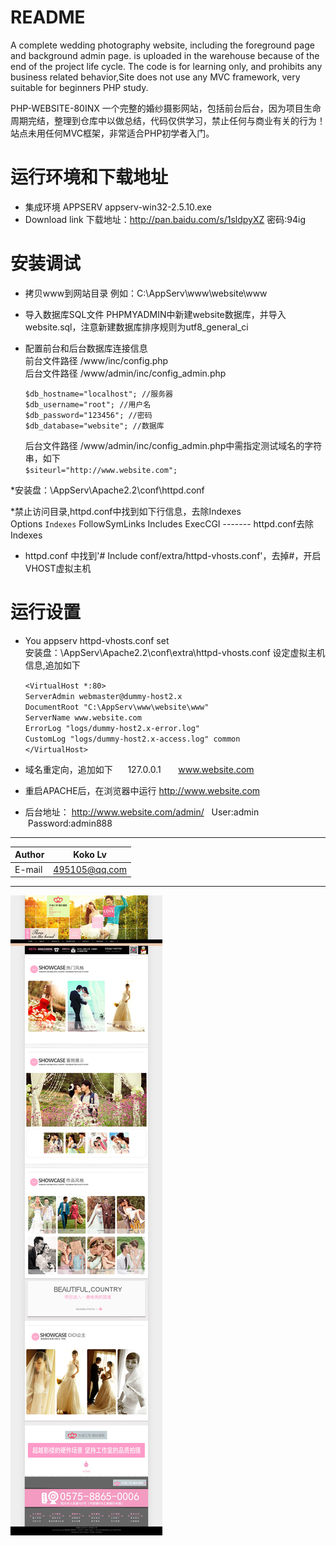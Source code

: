 
README
===========================
A complete wedding photography website, including the foreground page and background admin page.  is uploaded in the warehouse because of the end of the project life cycle. The code is for learning only, and prohibits any business related behavior,Site does not use any MVC framework, very suitable for beginners PHP study.

PHP-WEBSITE-80INX 一个完整的婚纱摄影网站，包括前台后台，因为项目生命周期完结，整理到仓库中以做总结，代码仅供学习，禁止任何与商业有关的行为！
站点未用任何MVC框架，非常适合PHP初学者入门。  


运行环境和下载地址 
===========================
 * 集成环境 APPSERV appserv-win32-2.5.10.exe
 * Download link 下载地址：http://pan.baidu.com/s/1sldpyXZ  密码:94ig

安装调试
===========================
 * 拷贝www到网站目录 例如：C:\AppServ\www\website\www  

 * 导入数据库SQL文件 PHPMYADMIN中新建website数据库，并导入website.sql，注意新建数据库排序规则为utf8_general_ci 
 
 * 配置前台和后台数据库连接信息  
	 前台文件路径 /www/inc/config.php  
	 后台文件路径 /www/admin/inc/config_admin.php  
 
 	`$db_hostname="localhost"; //服务器  `  
	`$db_username="root"; //用户名  `  
	`$db_password="123456"; //密码  `  
	`$db_database="website"; //数据库  `  
	
	后台文件路径 /www/admin/inc/config_admin.php中需指定测试域名的字符串，如下  
	`$siteurl="http://www.website.com";`

 *安装盘：\AppServ\Apache2.2\conf\httpd.conf  
 
 *禁止访问目录,httpd.conf中找到如下行信息，去除Indexes  
	   Options `Indexes` FollowSymLinks Includes ExecCGI ------- httpd.conf去除 Indexes  
	
 * httpd.conf 中找到'# Include conf/extra/httpd-vhosts.conf'，去掉#，开启VHOST虚拟主机  
       
   
运行设置
=========================== 
 
 * You appserv httpd-vhosts.conf set  
	   安装盘：\AppServ\Apache2.2\conf\extra\httpd-vhosts.conf 设定虚拟主机信息,追加如下  
 
	`<VirtualHost *:80> `   
		`ServerAdmin webmaster@dummy-host2.x  `  
		`DocumentRoot "C:\AppServ\www\website\www"  `  
		`ServerName www.website.com  `  
		`ErrorLog "logs/dummy-host2.x-error.log"  `  
		`CustomLog "logs/dummy-host2.x-access.log" common  `  
	`</VirtualHost>  `  
	

 * 域名重定向，追加如下  
    127.0.0.1       www.website.com

 * 重启APACHE后，在浏览器中运行 http://www.website.com
 * 后台地址： http://www.website.com/admin/   User:admin  Password:admin888 
****
	
|Author|Koko Lv|
|---|---
|E-mail|495105@qq.com

****
![](https://github.com/Kokolpb/PHP-WEBSITE-80INX/blob/master/home.jpg)  

